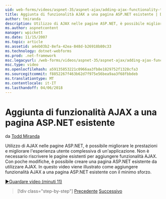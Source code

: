 ```yaml
---
uid: web-forms/videos/aspnet-35/aspnet-ajax/adding-ajax-functionality-to-an-existing-aspnet-page
title: Aggiunta di funzionalità AJAX a una pagina ASP.NET esistente | Documenti Microsoft
author: tmiranda
description: Utilizzo di AJAX nelle pagine ASP.NET, è possibile migliorare le prestazioni e migliorare l'esperienza utente complessiva di un'applicazione. Non è necessario riscrivere le pagine esistenti...
ms.author: aspnetcontent
manager: wpickett
ms.date: 11/15/2007
ms.topic: article
ms.assetid: a4eb03b2-8efa-42ea-848d-b26918b80c33
ms.technology: dotnet-webforms
ms.prod: .net-framework
msc.legacyurl: /web-forms/videos/aspnet-35/aspnet-ajax/adding-ajax-functionality-to-an-existing-aspnet-page
msc.type: video
ms.openlocfilehash: a59135853221c0966aa3fb8e1829752f1328cfa3
ms.sourcegitcommit: f8852267f463b62d7f975e56bea9aa3f68fbbdeb
ms.translationtype: MT
ms.contentlocale: it-IT
ms.lasthandoff: 04/06/2018
---
```

<a name="adding-ajax-functionality-to-an-existing-aspnet-page"></a>Aggiunta di funzionalità AJAX a una pagina ASP.NET esistente
====================
da [Todd Miranda](https://github.com/tmiranda)

Utilizzo di AJAX nelle pagine ASP.NET, è possibile migliorare le prestazioni e migliorare l'esperienza utente complessiva di un'applicazione. Non è necessario riscrivere le pagine esistenti per aggiungere funzionalità AJAX. Con poche modifiche, è possibile creare una pagina ASP.NET esistente da utilizzare AJAX. In questo video viene illustrato come aggiungere funzionalità AJAX a una pagina ASP.NET esistente con il minimo sforzo.

[&#9654;Guardare video (minuti 11)](https://channel9.msdn.com/Blogs/ASP-NET-Site-Videos/adding-ajax-functionality-to-an-existing-aspnet-page)

> [!div class="step-by-step"]
> [Precedente](aspnet-ajax-support-in-visual-studio-2008.md)
> [Successivo](creating-and-using-an-ajax-enabled-web-service-in-a-web-site.md)
